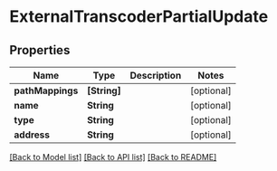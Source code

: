 # ExternalTranscoderPartialUpdate

## Properties

Name | Type | Description | Notes
------------ | ------------- | ------------- | -------------
**pathMappings** | **[String]** |  | [optional] 
**name** | **String** |  | [optional] 
**type** | **String** |  | [optional] 
**address** | **String** |  | [optional] 

[[Back to Model list]](../README.md#documentation-for-models) [[Back to API list]](../README.md#documentation-for-api-endpoints) [[Back to README]](../README.md)


